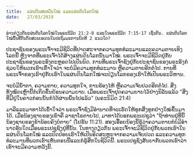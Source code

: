 ```yaml
---
title:  ແຜ່ນດິນສະຫວັນໃໝ່ ແລະແຜ່ນດິນໂລກໃໝ່
date:   27/03/2019
---
```


`ອ່ານກ່ຽວກັບແຜ່ນດິນໂລກໃໝ່ໃນພຣະນິມິດ 21:2-8 ແລະໃນພຣະນິມິດ 7:15-17 ເຊັ່ນກັນ. ແຜ່ນດິນໂລກໃໝ່ນັ້ນຄືກັນກັບສວນເອເດນໃນປະຖົມມະການບົດທີ 2 ແນວໃດ?`

ປະຊາຊົນຂອງພຣະເຈົ້າຈະມີຊີວິດທີ່ປາດສະຈາກຄວາມທຸກທໍລະມານແລະຄວາມຕາຍເທິງໂລກນີ້ ຫຼັງຈາກທີ່ພຣະເຈົ້າໄດ້ສ້າງແຜ່ນດິນໂລກນັ້ນມາໃໝ່. ພຣະເຈົ້າຈະມີຊີວິດຢູ່ກັບປະຊາຊົນຂອງພຣະອົງຕະຫຼອດໄປເປັນນິດ. ການທີ່ພຣະເຈົ້າຊົງຢູ່ກັບປະຊາຊົນຂອງພຣະອົງກໍຊ່ວຍໃຫ້ພວກເຮົາເຂົ້າໃຈວ່າ ຈະບໍ່ມີຄວາມທຸກທໍລະມານ ຫຼືຄວາມຕາຍອີກຕໍ່ໄປ. ການທີ່ພຣະເຈົ້າຂອງເຮົາຢູ່ກັບເຮົາໃນແຜ່ນດິນໂລກໃໝ່ຈະປ່ຽນໂລກຂອງເຮົາໃຫ້ເປັນພຣະວິຫານ.

ຈະບໍ່ມີນ້ຳຕາ, ຄວາມຕາຍ, ຄວາມທຸກໃຈ, ການຮ້ອງໄຫ້ ຫຼືຄວາມເຈັບປວດອີກຕໍ່ໄປ. ສິ່ງທັງໝົດເຫຼົ່ານີ້ກໍເກີດຂຶ້ນຍ້ອນຄວາມບາບ. ເມື່ອພຣະເຈົ້າຢຸດຄວາມບາບໄວ້ຢ່າງນິລັນແລ້ວ "ສິ່ງທີ່ມີຢູ່ໃນຄາວກ່ອນນັ້ນກໍໄດ້ຜ່ານພົ້ນໄປແລ້ວ" (ພຣະນິມິດ 21:4)

ມາລີແລະມາທາໄດ້ເຂົ້າໃຈວ່າ ພຣະເຈົ້າຊົງມີອຳນາດທີ່ຈະເຮັດໃຫ້ທຸກສິ່ງທຸກຢ່າງໃໝ່ຂຶ້ນມາໄດ້. ເມື່ອນ້ອງຊາຍຂອງເຂົາຄື ລາຊາໂຣຕາຍໄປ, ມາທາໄດ້ບອກພຣະເຢຊູວ່າ "ຖ້າທ່ານຢູ່ທີ່ນີ້ ນ້ອງຊາຍຂອງຂ້ານ້ອຍຄົງບໍ່ຕາຍ" (ໂຢຮັນ 11:21). ສອງເອື້ອຍນ້ອງນີ້ຮູ້ວ່າຄວາມຕາຍກໍບໍ່ມີອໍານາດອັນໃດເມື່ອພຣະເຢຊູຊົງຢູ່ທີ່ນັ້ນ. ໃນທາງດຽວກັນ ພຣະເຈົ້າຈະມີຊີວິດຢູ່ກັບພວກເຮົາໃນແຜ່ນດິນໂລກໃໝ່ ແລະປົດປ່ອຍເຮົາໃຫ້ເປັນອິດສະຫຼະຈາກຄວາມເຈັບປວດ ແລະຄວາມທຸກທໍລະມານທີ່ພວກເຮົາເຫັນຕອນນີ້ແລະກໍຮູ້ສຶກໃນຊີວິດນີ້. ພຣະເຢຊູຊົງສັນຍາກັບພວກເຮົາວ່າ ເຮົາຈະມີຄວາມຫວັງນີ້.